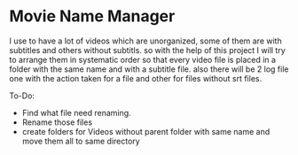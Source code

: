# Movie Name Manager

I use to have a lot of videos which are unorganized, some of them are with subtitles and others without subtitls. so with the help of this project I will try to arrange them in systematic order so that every video file is placed in a folder with the same name and with a subtitle file. also there will be 2 log file one with the action taken for a file and other for files without srt files.

To-Do:
- Find what file need renaming.
- Rename those files
- create folders for Videos without parent folder with same name and move them all to same directory